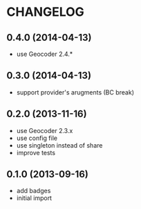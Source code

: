 CHANGELOG
=========

0.4.0 (2014-04-13)
------------------

* use Geocoder 2.4.*


0.3.0 (2014-04-13)
------------------

* support provider's arugments (BC break)


0.2.0 (2013-11-16)
------------------

* use Geocoder 2.3.x
* use config file
* use singleton instead of share
* improve tests


0.1.0 (2013-09-16)
------------------

* add badges
* initial import

